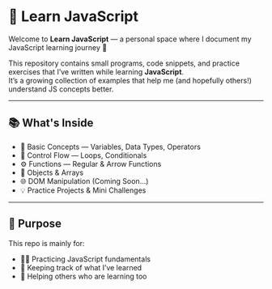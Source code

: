 # 🧠 Learn JavaScript  

Welcome to **Learn JavaScript** — a personal space where I document my JavaScript learning journey 🚀  

This repository contains small programs, code snippets, and practice exercises that I’ve written while learning **JavaScript**.  
It’s a growing collection of examples that help me (and hopefully others!) understand JS concepts better.  

---

## 📚 What's Inside  

- 🧩 Basic Concepts — Variables, Data Types, Operators  
- 🔁 Control Flow — Loops, Conditionals  
- ⚙️ Functions — Regular & Arrow Functions  
- 🧱 Objects & Arrays  
- 🌐 DOM Manipulation (Coming Soon...)  
- 💡 Practice Projects & Mini Challenges  

---

## 🎯 Purpose  

This repo is mainly for:  
- 👨‍💻 Practicing JavaScript fundamentals  
- 🧾 Keeping track of what I’ve learned  
- 📖 Helping others who are learning too 
